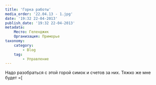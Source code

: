 ```yaml
---
title: 'Горка работы'
media_order: '22.04.13 - 1.jpg'
date: '19:32 22-04-2013'
publish_date: '19:32 22-04-2013'
metadata:
    Место: Геленджик
    Организация: Приморье
taxonomy:
    category:
        - Blog
    tag:
        - Управление
---
```


Надо разобраться с этой горой симок и счетов за них. Тяжко же мне будет =[